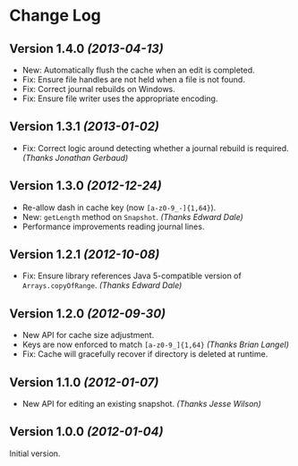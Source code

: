 Change Log
==========

Version 1.4.0 *(2013-04-13)*
----------------------------

 * New: Automatically flush the cache when an edit is completed.
 * Fix: Ensure file handles are not held when a file is not found.
 * Fix: Correct journal rebuilds on Windows.
 * Fix: Ensure file writer uses the appropriate encoding.


Version 1.3.1 *(2013-01-02)*
----------------------------

 * Fix: Correct logic around detecting whether a journal rebuild is required.
   *(Thanks Jonathan Gerbaud)*


Version 1.3.0 *(2012-12-24)*
----------------------------

 * Re-allow dash in cache key (now `[a-z0-9_-]{1,64}`).
 * New: `getLength` method on `Snapshot`. *(Thanks Edward Dale)*
 * Performance improvements reading journal lines.


Version 1.2.1 *(2012-10-08)*
----------------------------

 * Fix: Ensure library references Java 5-compatible version of
   `Arrays.copyOfRange`. *(Thanks Edward Dale)*


Version 1.2.0 *(2012-09-30)*
----------------------------

 * New API for cache size adjustment.
 * Keys are now enforced to match `[a-z0-9_]{1,64}` *(Thanks Brian Langel)*
 * Fix: Cache will gracefully recover if directory is deleted at runtime.


Version 1.1.0 *(2012-01-07)*
----------------------------

 * New API for editing an existing snapshot. *(Thanks Jesse Wilson)*


Version 1.0.0 *(2012-01-04)*
----------------------------

Initial version.
